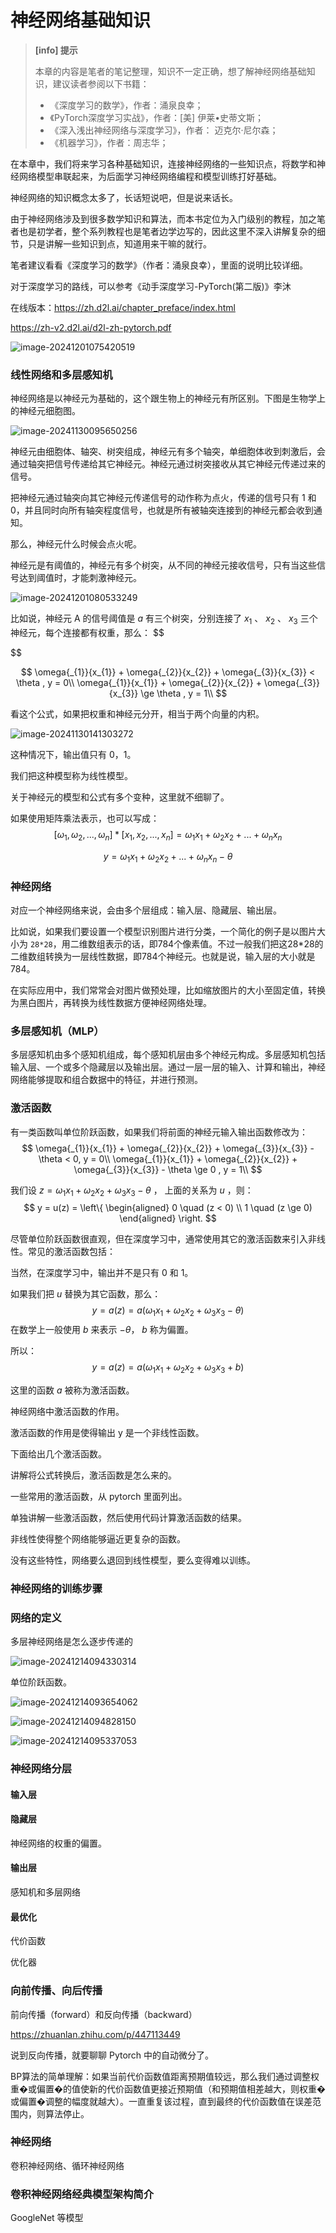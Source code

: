 # 神经网络基础知识

> **[info] 提示**
>
> 本章的内容是笔者的笔记整理，知识不一定正确，想了解神经网络基础知识，建议读者参阅以下书籍：
>
> * 《深度学习的数学》，作者：涌泉良幸；
> * 《PyTorch深度学习实战》，作者：[美] 伊莱•史蒂文斯；
> * 《深入浅出神经网络与深度学习》，作者： 迈克尔·尼尔森；
> * 《机器学习》，作者：周志华；



在本章中，我们将来学习各种基础知识，连接神经网络的一些知识点，将数学和神经网络模型串联起来，为后面学习神经网络编程和模型训练打好基础。

神经网络的知识概念太多了，长话短说吧，但是说来话长。

由于神经网络涉及到很多数学知识和算法，而本书定位为入门级别的教程，加之笔者也是初学者，整个系列教程也是笔者边学边写的，因此这里不深入讲解复杂的细节，只是讲解一些知识到点，知道用来干嘛的就行。



笔者建议看看《深度学习的数学》（作者：涌泉良幸），里面的说明比较详细。



对于深度学习的路线，可以参考《动手深度学习-PyTorch(第二版)》李沐

在线版本：https://zh.d2l.ai/chapter_preface/index.html

https://zh-v2.d2l.ai/d2l-zh-pytorch.pdf

![image-20241201075420519](images/image-20241201075420519.png)



### 线性网络和多层感知机

神经网络是以神经元为基础的，这个跟生物上的神经元有所区别。下图是生物学上的神经元细胞图。

![image-20241130095650256](images/image-20241130095650256.png)

神经元由细胞体、轴突、树突组成，神经元有多个轴突，单细胞体收到刺激后，会通过轴突把信号传递给其它神经元。神经元通过树突接收从其它神经元传递过来的信号。

把神经元通过轴突向其它神经元传递信号的动作称为点火，传递的信号只有 1 和 0，并且同时向所有轴突程度信号，也就是所有被轴突连接到的神经元都会收到通知。

那么，神经元什么时候会点火呢。

神经元是有阈值的，神经元有多个树突，从不同的神经元接收信号，只有当这些信号达到阈值时，才能刺激神经元。

![image-20241201080533249](images/image-20241201080533249.png)

比如说，神经元 A 的信号阈值是 $a$ 有三个树突，分别连接了 $x_{1}$ 、 $x_{2}$  、 $x_{3}$ 三个神经元，每个连接都有权重，那么：
$$

$$

$$
\omega{_{1}}{x_{1}} + \omega{_{2}}{x_{2}} + \omega{_{3}}{x_{3}} < \theta , y = 0\\
\omega{_{1}}{x_{1}} + \omega{_{2}}{x_{2}} + \omega{_{3}}{x_{3}} \ge \theta , y = 1\\
$$



看这个公式，如果把权重和神经元分开，相当于两个向量的内积。



![image-20241130141303272](images/image-20241130141303272.png)

这种情况下，输出值只有 0，1。



我们把这种模型称为线性模型。

关于神经元的模型和公式有多个变种，这里就不细聊了。



如果使用矩阵乘法表示，也可以写成：
$$
[\omega{_{1}},\omega{_{2}},...,\omega{_{n}}] * [x_{1},x_{2},...,x_{n}] = \omega{_{1}}{x_{1}} + \omega{_{2}}{x_{2}} + ... + \omega{_{n}}{x_{n}}
$$

$$
y = \omega{_{1}}{x_{1}} + \omega{_{2}}{x_{2}} + ... + \omega{_{n}}{x_{n}} - \theta
$$


### 神经网络

对应一个神经网络来说，会由多个层组成：输入层、隐藏层、输出层。

比如说，如果我们要设置一个模型识别图片进行分类，一个简化的例子是以图片大小为 `28*28`，用二维数组表示的话，即784个像素值。不过一般我们把这28*28的二维数组转换为一层线性数据，即784个神经元。也就是说，输入层的大小就是 784。

在实际应用中，我们常常会对图片做预处理，比如缩放图片的大小至固定值，转换为黑白图片，再转换为线性数据方便神经网络处理。

### 多层感知机（MLP）

多层感知机由多个感知机组成，每个感知机层由多个神经元构成。多层感知机包括输入层、一个或多个隐藏层以及输出层。通过一层一层的输入、计算和输出，神经网络能够提取和组合数据中的特征，并进行预测。



### 激活函数

有一类函数叫单位阶跃函数，如果我们将前面的神经元输入输出函数修改为：
$$
\omega{_{1}}{x_{1}} + \omega{_{2}}{x_{2}} + \omega{_{3}}{x_{3}} - \theta < 0, y = 0\\
\omega{_{1}}{x_{1}} + \omega{_{2}}{x_{2}} + \omega{_{3}}{x_{3}} - \theta \ge 0 , y = 1\\
$$


我们设 $z = \omega{_{1}}{x_{1}} + \omega{_{2}}{x_{2}} + \omega{_{3}}{x_{3}} - \theta$  ， 上面的关系为 $u$ ，则：
$$
y = u(z) = \left\{
\begin{aligned}
0 \quad (z < 0) \\
1 \quad (z \ge 0)
\end{aligned}
\right.
$$

尽管单位阶跃函数很直观，但在深度学习中，通常使用其它的激活函数来引入非线性。常见的激活函数包括：



当然，在深度学习中，输出并不是只有 0 和 1。

如果我们把 $u$ 替换为其它函数，那么：
$$
y = a(z) = a(\omega{_{1}}{x_{1}} + \omega{_{2}}{x_{2}} + \omega{_{3}}{x_{3}} - \theta)
$$
在数学上一般使用 $b$ 来表示 $-\theta$， $b$ 称为偏置。

所以：
$$
y = a(z) = a(\omega{_{1}}{x_{1}} + \omega{_{2}}{x_{2}} + \omega{_{3}}{x_{3}} + b)
$$




这里的函数 $a$ 被称为激活函数。



神经网络中激活函数的作用。

激活函数的作用是使得输出 y 是一个非线性函数。

下面给出几个激活函数。



讲解将公式转换后，激活函数是怎么来的。

一些常用的激活函数，从 pytorch 里面列出。

单独讲解一些激活函数，然后使用代码计算激活函数的结果。



非线性使得整个网络能够逼近更复杂的函数。

没有这些特性，网络要么退回到线性模型，要么变得难以训练。

### 神经网络的训练步骤



### 网络的定义





多层神经网络是怎么逐步传递的

![image-20241214094330314](images/image-20241214094330314.png)







单位阶跃函数。

![image-20241214093654062](images/image-20241214093654062.png)



![image-20241214094828150](images/image-20241214094828150.png)





![image-20241214095337053](images/image-20241214095337053.png)



### 神经网络分层

#### 输入层

#### 隐藏层

神经网络的权重的偏置。

#### 输出层



感知机和多层网络

#### 最优化

代价函数

优化器



### 向前传播、向后传播

前向传播（forward）和反向传播（backward）

https://zhuanlan.zhihu.com/p/447113449



说到反向传播，就要聊聊 Pytorch 中的自动微分了。

BP算法的简单理解：如果当前代价函数值距离预期值较远，那么我们通过调整权重�或偏置�的值使新的代价函数值更接近预期值（和预期值相差越大，则权重�或偏置�调整的幅度就越大）。一直重复该过程，直到最终的代价函数值在误差范围内，则算法停止。

### 神经网络



卷积神经网络、循环神经网络



### 卷积神经网络经典模型架构简介

GoogleNet 等模型
